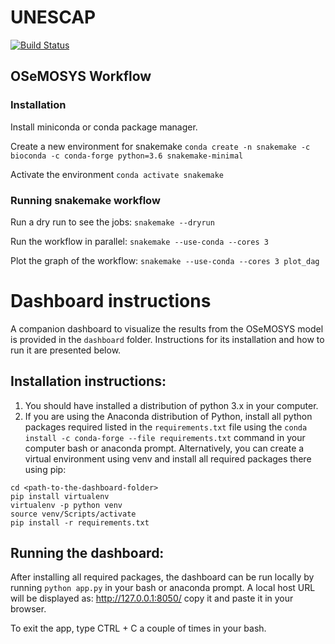 # UNESCAP

[![Build Status](https://travis-ci.com/KTH-dESA/unescap.svg?branch=master)](https://travis-ci.com/KTH-dESA/unescap)

## OSeMOSYS Workflow

### Installation

Install miniconda or conda package manager.

Create a new environment for snakemake `conda create -n snakemake -c bioconda -c conda-forge python=3.6 snakemake-minimal`

Activate the environment `conda activate snakemake`

### Running snakemake workflow

Run a dry run to see the jobs: `snakemake --dryrun`

Run the workflow in parallel: `snakemake --use-conda --cores 3`

Plot the graph of the workflow: `snakemake --use-conda --cores 3 plot_dag`

# Dashboard instructions
A companion dashboard to visualize the results from the OSeMOSYS model is provided in the `dashboard` folder. Instructions for its installation and how to run it are presented below.

## Installation instructions:

1.	You should have installed a distribution of python 3.x in your computer. 
2.	If you are using the Anaconda distribution of Python, install all python packages required listed in the `requirements.txt` file using the `conda install -c conda-forge --file requirements.txt` command in your computer bash or anaconda prompt. Alternatively, you can create a virtual environment using venv and install all required packages there using pip:
```
cd <path-to-the-dashboard-folder>
pip install virtualenv
virtualenv -p python venv
source venv/Scripts/activate
pip install -r requirements.txt
``` 
## Running the dashboard:
After installing all required packages, the dashboard can be run locally by running `python app.py` in your bash or anaconda prompt. A local host URL will be displayed as: http://127.0.0.1:8050/ copy it and paste it in your browser.

To exit the app, type CTRL + C a couple of times in your bash.
